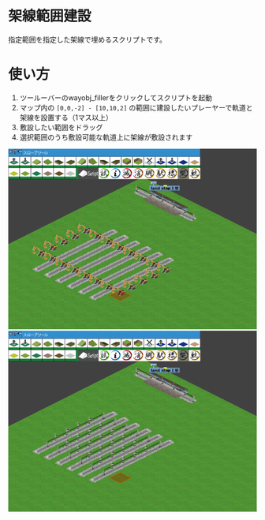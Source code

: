 # 架線範囲建設

指定範囲を指定した架線で埋めるスクリプトです。

# 使い方

1. ツールーバーのwayobj_fillerをクリックしてスクリプトを起動
1. マップ内の `[0,0,-2] - [10,10,2]` の範囲に建設したいプレーヤーで軌道と架線を設置する（1マス以上）
1. 敷設したい範囲をドラッグ
1. 選択範囲のうち敷設可能な軌道上に架線が敷設されます

<img src="doc/1.png">
<img src="doc/2.png">
